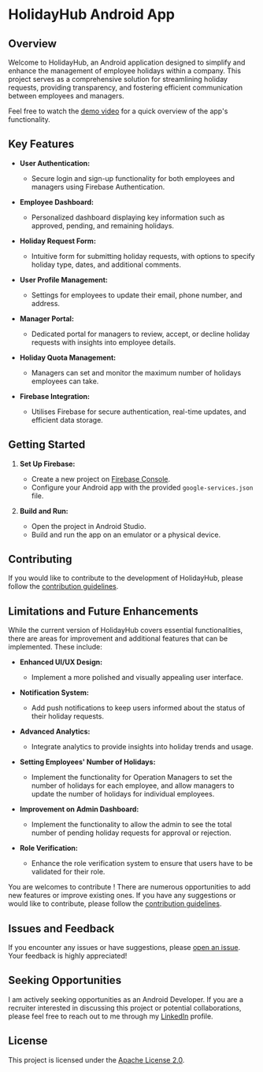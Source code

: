 # HolidayHub Android App

## Overview

Welcome to HolidayHub, an Android application designed to simplify and enhance the management of employee holidays within a company. This project serves as a comprehensive solution for streamlining holiday requests, providing transparency, and fostering efficient communication between employees and managers.

Feel free to watch the [demo video](https://youtu.be/sBqZgTOfT2w) for a quick overview of the app's functionality.


## Key Features

- **User Authentication:**
  - Secure login and sign-up functionality for both employees and managers using Firebase Authentication.

- **Employee Dashboard:**
  - Personalized dashboard displaying key information such as approved, pending, and remaining holidays.

- **Holiday Request Form:**
  - Intuitive form for submitting holiday requests, with options to specify holiday type, dates, and additional comments.

- **User Profile Management:**
  - Settings for employees to update their email, phone number, and address.

- **Manager Portal:**
  - Dedicated portal for managers to review, accept, or decline holiday requests with insights into employee details.

- **Holiday Quota Management:**
  - Managers can set and monitor the maximum number of holidays employees can take.

- **Firebase Integration:**
  - Utilises Firebase for secure authentication, real-time updates, and efficient data storage.

## Getting Started

1. **Set Up Firebase:**
   - Create a new project on [Firebase Console](https://console.firebase.google.com/).
   - Configure your Android app with the provided `google-services.json` file.

2. **Build and Run:**
   - Open the project in Android Studio.
   - Build and run the app on an emulator or a physical device.

## Contributing

If you would like to contribute to the development of HolidayHub, please follow the [contribution guidelines](CONTRIBUTING.md).

## Limitations and Future Enhancements

While the current version of HolidayHub covers essential functionalities, there are areas for improvement and additional features that can be implemented. These include:

- **Enhanced UI/UX Design:**
  - Implement a more polished and visually appealing user interface.

- **Notification System:**
  - Add push notifications to keep users informed about the status of their holiday requests.

- **Advanced Analytics:**
  - Integrate analytics to provide insights into holiday trends and usage.

- **Setting Employees' Number of Holidays:**
  - Implement the functionality for Operation Managers to set the number of holidays for each employee, and allow managers to update the number of holidays for individual employees.
  
- **Improvement on Admin Dashboard:**
  - Implement the functionality to allow the admin to see the total number of pending holiday requests for approval or rejection.
  
- **Role Verification:**
  - Enhance the role verification system to ensure that users have to be validated for their role.

You are welcomes to contribute ! There are numerous opportunities to add new features or improve existing ones. If you have any suggestions or would like to contribute, please follow the [contribution guidelines](CONTRIBUTING.md).


## Issues and Feedback

If you encounter any issues or have suggestions, please [open an issue](https://github.com/sydur-rahman/HolidayHub/issues). Your feedback is highly appreciated!

## Seeking Opportunities

I am actively seeking opportunities as an Android Developer. If you are a recruiter interested in discussing this project or potential collaborations, please feel free to reach out to me through my [LinkedIn](https://www.linkedin.com/in/sydur-rahman/) profile.

## License
This project is licensed under the [Apache License 2.0](LICENSE).
